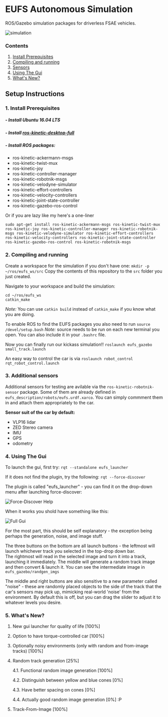 # EUFS Autonomous Simulation

ROS/Gazebo simulation packages for driverless FSAE vehicles.

![simulation](https://eufs.eusa.ed.ac.uk/wp-content/uploads/2018/05/eufsa-sim.jpg)

### Contents
1. [Install Prerequisites](#requirements)
2. [Compiling and running](#compiling)
3. [Sensors](#sensors)
4. [Using The Gui](#guiuse)
5. [What's New?](#newstuff)

## Setup Instructions
### 1. Install Prerequisites <a name="requirements"></a>
##### - Install Ubuntu 16.04 LTS
##### - Install [ros-kinetic-desktop-full](http://wiki.ros.org/kinetic/Installation)
##### - Install ROS packages:
* ros-kinetic-ackermann-msgs
* ros-kinetic-twist-mux
* ros-kinetic-joy
* ros-kinetic-controller-manager
* ros-kinetic-robotnik-msgs
* ros-kinetic-velodyne-simulator
* ros-kinetic-effort-controllers
* ros-kinetic-velocity-controllers
* ros-kinetic-joint-state-controller
* ros-kinetic-gazebo-ros-control

Or if you are lazy like my here's a one-liner
```
sudo apt-get install ros-kinetic-ackermann-msgs ros-kinetic-twist-mux ros-kinetic-joy ros-kinetic-controller-manager ros-kinetic-robotnik-msgs ros-kinetic-velodyne-simulator ros-kinetic-effort-controllers ros-kinetic-velocity-controllers ros-kinetic-joint-state-controller ros-kinetic-gazebo-ros-control ros-kinetic-robotnik-msgs
```


### 2. Compiling and running <a name="compiling"></a>

Create a workspace for the simulation if you don't have one:
```mkdir -p ~/ros/eufs_ws/src```
Copy the contents of this repository to the `src` folder you just created.

Navigate to your workspace and build the simulation:
```
cd ~/ros/eufs_ws
catkin_make
```
_Note:_ You can use `catkin build` instead of `catkin_make` if you know what you are doing.

To enable ROS to find the EUFS packages you also need to run
```source /devel/setup.bash```
_Note:_ source needs to be run on each new terminal you open. You can also include it in your `.bashrc` file.

Now you can finally run our kickass simulation!!
```roslaunch eufs_gazebo small_track.launch```

An easy way to control the car is via
```roslaunch robot_control rqt_robot_control.launch```

### 3. Additional sensors <a name="sensors"></a>
Additional sensors for testing are avilable via the `ros-kinetic-robotnik-sensor` package. Some of them are already defined in `eufs_description/robots/eufs.urdf.xarco`. You can simply commment them in and attach them appropriately to the car.


**Sensor suit of the car by default:**

* VLP16 lidar
* ZED Stereo camera
* IMU
* GPS
* odometry

### 4. Using The Gui <a name="guiuse"></a>

To launch the gui, first try:
```rqt --standalone eufs_launcher```

If it does not find the plugin, try the following:
```rqt --force-discover```

The plugin is called "eufs_launcher" - you can find it on the drop-down menu after launching force-discover:

![Force-Discover Help](https://imgur.com/hzYuVVn.png)

When it works you shold have something like this:

![Full Gui](https://imgur.com/OcoBFUj.png)

For the most part, this should be self explanatory - the exception being perhaps the generation, noise, and image stuff.

The three buttons on the bottom are all launch buttons - the leftmost will launch whichever track you selected in the top-drop down bar.  
The rightmost will read in the selected image and turn it into a track, launching it immediately.
The middle will generate a random track image and then convert & launch it.  You can see the intermediate image in `eufs_gazebo/randgen_imgs`

The middle and right buttons are also sensitive to a new parameter called "noise" - these are randomly placed objects to the side of the track that the
car's sensors may pick up, mimicking real-world 'noise' from the environment.  By default this is off, but you can drag the slider to adjust it to whatever levels you desire.

### 5. What's New? <a name="newstuff"></a>

1. New gui launcher for quality of life [100%]
2. Option to have torque-controlled car [100%]
3. Optionally noisy environments (only with random and from-image tracks) [100%]
4. Random track generation [25%]
     
     4.1. Functional random image generation [100%]
    
     4.2. Distinguish between yellow and blue cones [0%]
     
     4.3. Have better spacing on cones [0%]
     
     4.4. Actually good random image generation [0%] :P
5. Track-From-Image [100%]
